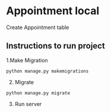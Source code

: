 # Appointment local

Create Appointment table 

## Instructions to run project
1.Make Migration
```
python manage.py makemigrations

```
2. Migrate
```
python manage.py migrate
```
3. Run server
